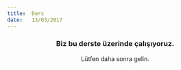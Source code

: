 ```yaml
---
title:  Ders
date:   13/03/2017
---
```


### <center>Biz bu derste üzerinde çalışıyoruz.</center>
<center>Lütfen daha sonra gelin.</center>
